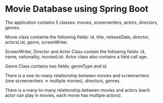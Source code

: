 # Movie Database using Spring Boot

The application contains 5 classes: movies, screenwriters, actors, directors, genres.

Movie class containts the following fields: id, title, releaseDate, director, actorsList, genre, screenWriter.

ScreenWriter, Director and Actor Class contain the following fields: id, name, nationality, moviesList. Actor class also contains a field call age.

Genre Class contains two fields: genreType and id.


There is a one-to-many relationship between movies and screenwriters (one screenwriters -> multiple movies), directors, genres.

There is a many-to-many relationship between movies and actors (each actor can play in movies, each movie has multiple actors).
